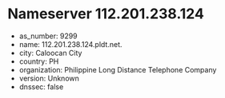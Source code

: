 # Nameserver 112.201.238.124

* as_number: 9299
* name: 112.201.238.124.pldt.net.
* city: Caloocan City
* country: PH
* organization: Philippine Long Distance Telephone Company
* version: Unknown
* dnssec: false
